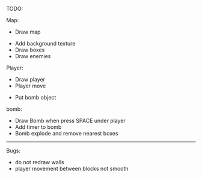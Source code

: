 TODO:


Map:
  + Draw map
  - Add background texture 
  - Draw boxes
  - Draw enemies

Player:
  + Draw player
  + Player move
  - Put bomb object



bomb:
  - Draw Bomb when press SPACE under player
  - Add timer to bomb
  - Bomb explode and remove nearest boxes


--------------------------------------------
Bugs:
- do not redraw walls
- player movement between blocks not smooth
